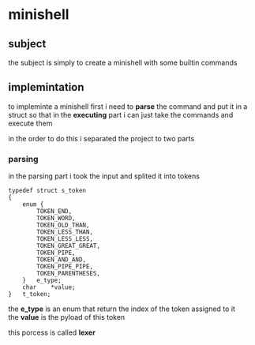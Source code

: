 # minishell

## subject

the subject is simply to create a minishell with some builtin commands

## implemintation

to impleminte a minishell first i need to <b>parse</b> the command and put it in a struct so that in the <b>executing</b> 
part i can just take the commands and execute them

in the order to do this i separated the project to two parts 

### parsing

in the parsing part i took the input and splited it into tokens 

```
typedef struct s_token
{
	enum {
		TOKEN_END,
		TOKEN_WORD,
		TOKEN_OLD_THAN,
		TOKEN_LESS_THAN,
		TOKEN_LESS_LESS,
		TOKEN_GREAT_GREAT,
		TOKEN_PIPE,
		TOKEN_AND_AND,
		TOKEN_PIPE_PIPE,
		TOKEN_PARENTHESES,
	}	e_type;
	char	*value;
}	t_token;
```

the <b>e_type</b> is an enum that return the index of the token assigned to it </br>
the <b>value</b> is the pyload of this token 

this porcess is called <b>lexer</b>


